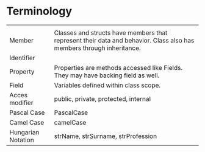 # Terminology

<table class="tg">
  <tr>
    <th class="tg-yw4l"></th>
    <th class="tg-yw4l"></th>
  </tr>
  <tr>
    <td class="tg-9hbo">Member</td>
    <td class="tg-yw4l">Classes and structs have members that represent their data and behavior. Class also has members through inheritance.</td>
  </tr>
  <tr>
    <td class="tg-9hbo">Identifier</td>
    <td class="tg-yw4l"></td>
  </tr>
  <tr>
    <td class="tg-9hbo">Property</td>
    <td class="tg-yw4l">Properties are methods accessed like Fields. They may have backing field as well.</td>
  </tr>
  <tr>
    <td class="tg-9hbo">Field</td>
    <td class="tg-yw4l">Variables defined within class scope.</td>
  </tr>
  <tr>
    <td class="tg-9hbo">Acces modifier</td>
    <td class="tg-yw4l">public, private, protected, internal</td>
  </tr>
  <tr>
    <td class="tg-9hbo">Pascal Case</td>
    <td class="tg-yw4l">PascalCase</td>
  </tr>
  <tr>
    <td class="tg-9hbo">Camel Case</td>
    <td class="tg-yw4l">camelCase</td>
  </tr>
  <tr>
    <td class="tg-9hbo">Hungarian Notation</td>
    <td class="tg-yw4l">strName, strSurname, strProfession</td>
  </tr>
</table>